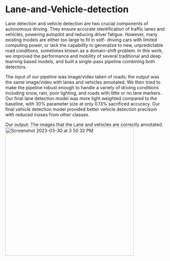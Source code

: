 # Lane-and-Vehicle-detection
Lane detection and vehicle detection are two crucial components of autonomous driving.
They ensure accurate identification of traffic lanes and vehicles, powering autopilot and
reducing driver fatigue. However, many existing models are either too large to fit in self-
driving cars with limited computing power, or lack the capability to generalize to new,
unpredictable road conditions, sometimes known as a domain-shift problem. In this work,
we improved the performance and mobility of several traditional and deep learning based
models, and built a single-pass pipeline combining both detectors.

The input of our pipeline was image/video taken of roads; the output was the same
image/video with lanes and vehicles annotated. We then tried to make the pipeline robust
enough to handle a variety of driving conditions including snow, rain, poor lighting, and 
roads with little or no lane markers. Our final lane detection model was more light weighted
compared to the baseline, with 30% parameter size at only 0.13% sacrificed accuracy. Our 
final vehicle detection model provided better vehicle detection precisoin with reduced noises
from other classes.

Our output: 
The images that the Lane and vehicles are correctly annotated.
<img width="404" alt="Screenshot 2023-03-30 at 3 50 32 PM" src="https://user-images.githubusercontent.com/65835990/230698496-ae7a345f-4aef-4321-9644-58029c5c83dc.png">
